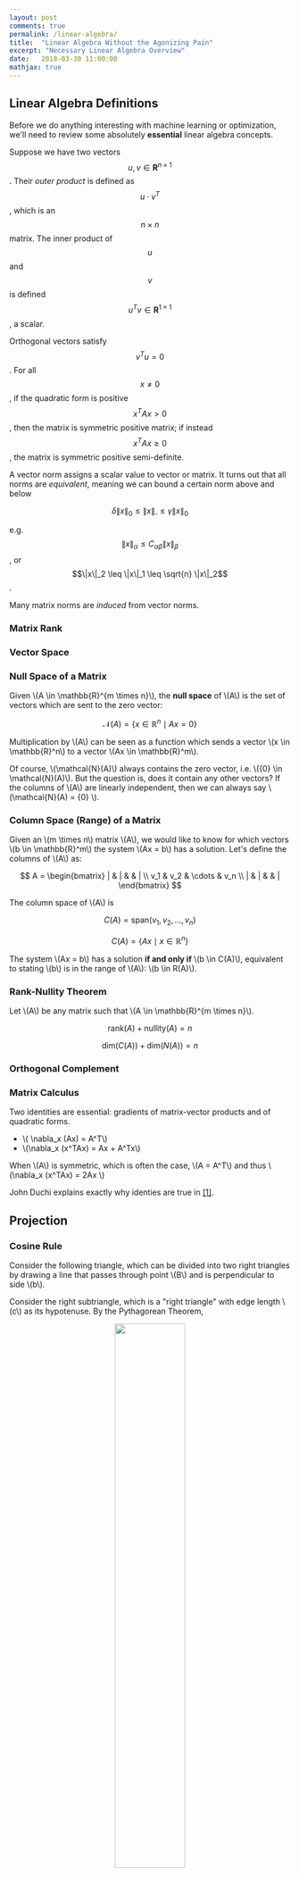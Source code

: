 ```yaml
---
layout: post
comments: true
permalink: /linear-algebra/
title:  "Linear Algebra Without the Agonizing Pain"
excerpt: "Necessary Linear Algebra Overview"
date:   2018-03-30 11:00:00
mathjax: true
---
```


<!-- 
<svg width="800" height="200">
	<rect width="800" height="200" style="fill:rgb(98,51,20)" />
	<rect width="20" height="50" x="20" y="100" style="fill:rgb(189,106,53)" />
	<rect width="20" height="50" x="760" y="30" style="fill:rgb(77,175,75)" />
	<rect width="10" height="10" x="400" y="60" style="fill:rgb(225,229,224)" />
</svg>
 -->
## Linear Algebra Definitions
Before we do anything interesting with machine learning or optimization, we'll need to review some absolutely **essential** linear algebra concepts.

Suppose we have two vectors $$u,v \in \mathbf{R}^{n \times 1}$$. Their *outer product* is defined as $$u \cdot v^T$$, which is an $$n \times n$$ matrix. The inner product of $$u$$ and $$v$$ is defined $$u^Tv \in \mathbf{R}^{1 \times 1}$$, a scalar.

Orthogonal vectors satisfy $$v^Tu = 0$$. For all $$x \neq 0$$, if the quadratic form is positive $$x^TAx > 0$$, then the matrix is symmetric positive matrix; if instead $$x^TAx \geq 0$$, the matrix is symmetric positive semi-definite.

A vector norm assigns a scalar value to vector or matrix. It turns out that all norms are *equivalent*, meaning we can bound a certain norm above and below

$$
\delta \|x\|_0 \leq \|x\|_{\square} \leq \gamma \|x\|_0
$$

e.g. $$\|x\|_{\alpha} \leq C_{\alpha \beta} \| x \|_{\beta}$$, or $$\|x\|_2 \leq \|x\|_1 \leq \sqrt{n} \|x\|_2$$.

Many matrix norms are *induced* from vector norms. 

### Matrix Rank

### Vector Space

### Null Space of a Matrix

Given \\(A \in \mathbb{R}^{m \times n}\\), the **null space** of \\(A\\) is the set of vectors which are sent to the zero vector:

$$
\mathcal{N}(A) = \{ x \in \mathbb{R}^n \mid Ax = 0 \}
$$

Multiplication by \\(A\\) can be seen as a function which sends a vector \\(x \in \mathbb{R}^n\\) to a vector \\(Ax \in \mathbb{R}^m\\).

Of course, \\(\mathcal{N}(A)\\) always contains the zero vector, i.e. \\({0} \in \mathcal{N}(A)\\). But the question is, does it contain any other vectors? If the columns of \\(A\\) are linearly independent, then we can always say \\(\mathcal{N}(A) = {0} \\).

### Column Space (Range) of a Matrix

Given an \\(m \times n\\) matrix \\(A\\), we would like to know for which vectors \\(b \in \mathbb{R}^m\\) the system \\(Ax = b\\) has a solution. Let's define the columns of \\(A\\) as:

$$
A = \begin{bmatrix} | & | & & | \\ v_1 & v_2 & \cdots & v_n \\ | & | & & | \end{bmatrix}
$$

The column space of \\(A\\) is

$$
C(A) = \mbox{span}(v_1, v_2, \dots, v_n)
$$

$$
C(A) = \{ Ax \mid x \in \mathbb{R}^n \}
$$

The system \\(Ax = b\\) has a solution **if and only if** \\(b \in C(A)\\), equivalent to stating \\(b\\) is in the range of \\(A\\): \\(b \in R(A)\\). 

### Rank-Nullity Theorem
Let \\(A\\) be any matrix such that \\(A \in \mathbb{R}^{m \times n}\\).

$$
\mbox{rank}(A) + \mbox{nullity}(A) = n
$$

$$
\mbox{dim}\bigg(C(A)\bigg) + \mbox{dim}\bigg(N(A)\bigg) = n
$$

### Orthogonal Complement

### Matrix Calculus

Two identities are essential: gradients of matrix-vector products and of quadratic forms.
- \\( \nabla_x (Ax) = A^T\\)
- \\(\nabla_x (x^TAx) = Ax + A^Tx\\)

When \\(A\\) is symmetric, which is often the case, \\(A = A^T\\) and thus \\(\nabla_x (x^TAx) = 2Ax \\)

John Duchi explains exactly why identies are true in [[1]](https://web.stanford.edu/~jduchi/projects/matrix_prop.pdf).


## Projection

### Cosine Rule

Consider the following triangle, which can be divided into two right triangles by drawing a line that passes through point \\(B\\) and is perpendicular to side \\(b\\).

Consider the right subtriangle, which is a "right triangle" with edge length \\(c\\) as its hypotenuse. By the Pythagorean Theorem,

<div align="center">
<img  src="/assets/cosine_law_dot_product.png" width="50%" />
</div>

$$
\begin{aligned}
c^2 = (a \mbox{ sin } C)^2 + (b-a \mbox{ cos } C)^2 \\
 = a^2 \mbox{ sin }^2 C + b^2 - 2ab \mbox{ cos } C + a^2 \mbox{ cos }^2 C \\
  = a^2 \Big( \mbox{ sin }^2 C + \mbox{ cos }^2 C\Big) + b^2 - 2ab \mbox{ cos } C \\
   = a^2 \Big( 1 \Big) + b^2 - 2ab \mbox{ cos } C
\end{aligned}
$$

### Dot Product as a Cosine

Consider two arbitrary vectors \\(A\\) and \\(B\\). We can form a triangle with these two sides and a third side connecting the ends of \\(A\\) and \\(B\\). We let \\(\theta\\) be the angle between \\(A\\) and \\(B\\).

<div align="center">
<img  src="/assets/cosine_law_dot_product_im2.png" width="50%" />
</div>

$$
\begin{aligned}
B + C = A \\
C = A - B \\
C \cdot C = (A-B) \cdot (A-B) \\
C \cdot C = (A-B)^T (A-B) \\
 = A^A - B^TA - A^TB + B^B \\
 = \|A\| - 2B^TA + \|B\| \\
  = \|A\| + \|B\| - 2B^TA \\
  = \|A\| + \|B\| - 2 A \cdot B
\end{aligned}
$$

We showed above via the Law of Cosines that
$$
  C \cdot C = \|A\| + \|B\| - 2 \|A\| \|B\| \mbox{ cos }(\theta) 
$$
, thus

$$
A \cdot B = \|A\| \|B\| \mbox{ cos }(\theta)
$$

### Inner Products

Consider two vectors \\(x,y \in \mathbb{R}^n\\). We write their "inner product" as

$$
\langle x, y \rangle  = x^Ty = x_1y_1 + \dots + x_iy_i + \dots + x_ny_n
$$

The "norm" of a vector \\(x\\), a measure of its length, is computed as

$$
||x|| = \sqrt{x_1^2 + \dots x_n^2} = \sqrt{\langle x,x \rangle}
$$

By trigonometry, we see a triangle:

<div align="center">
<img  src="/assets/dot_product_im3.JPG" width="25%" />
</div>

We know that the vector 
$$\vec{e}_y = \frac{y}{||y||}
$$. The projection of \\(x\\) onto the vector \\(y\\), denoted as \\(P_y(x)\\), is
equivalent to computing \\( cos(\theta) = \frac{adj}{hyp} \\), where the adjacent side of the triangle is the vector \\(\vec{y}\\) and the hypotenuse is the vector \\(\vec{x}\\). We can reformulate this equation as

$$
\mbox{hyp} * \mbox{ cos }(\theta) = \mbox{adj}
$$

In our case, this becomes

$$
\| \vec{x} \| \mbox{cos }(\theta) = \|X_y\|
$$

We recognize this as part of the cosine rule for dot products. Plugging this expression into the cosine rule, we see:

$$
x \cdot y = \|y\| \|x\| \mbox{cos } \theta
$$

We can easily write out the projection at this point, as merely the computation of the vector \\(X_y\\). We have obtained a closed form expression above for its length, and multiplying it by the unit vector in the direction of \\(\vec{y}\\), we see:

$$
P_y(x) = X_y = ||X_y|| e_y = \Bigg(\frac{x^Ty}{||y||}\Bigg)\Bigg(\frac{y}{||y||}\Bigg) = \Bigg(\frac{x^Ty}{||y||^2}\Bigg)y
$$

where 
$$
\frac{x^Ty}{||y||^2}
$$
is just a scalar coefficient.
### The Gram Schmidt Procedure

Suppose we have a set of \\(k\\) vectors
$$
\{a_1, \dots, a_k\}
$$
such that \\(a_i \in \mathbb{R}^n\\) are all independent. The objective of the Gram Schmidt procedure is to produce an orthonormal set of vectors
$$
\{ q_1, \dots, q_k \}
$$
such that \\(q_i \in \mathbb{R}^n\\). We can do so by iteratively subtracting the portion of the next vector \\(a_{i+1}\\) that projects onto \\(a_i\\). For example, to find a vector which is orthogonal to the first, we could compute

<div align="center">
<img  src="/assets/gram_schmidt_projection.JPG" width="40%" />
</div>

To find many vectors, we can follow an iterative procedure:

$$
\begin{aligned}
\begin{array}{ll}
\mbox{Step 1a:} & \tilde{q_1} = a_1 \\
\mbox{Step 1b:} & q_1 = \frac{\tilde{q_1} }{\|\tilde{q_1}\|} \\
\mbox{Step 2a:} & \tilde{q_2} = a_2 - P_{q_1}(a_2) = a_2 - (a_2^Tq_1)q_1\\
\mbox{Step 2b:} & q_2 = \frac{\tilde{q_2} }{\|\tilde{q_2}\|}\\
\mbox{Step 3a:} & \tilde{q_3} = a_3 - P_{q_2}(a_3) - P_{q_1}(a_3)\\ 
 &  = a_3 - (a_3^Tq_2)q_2 - (a_3^Tq_1)q_1 \\
\mbox{Step 3b:} & q_3 = \frac{\tilde{q_3} }{\|\tilde{q_3}\|} \\
\end{array}
\end{aligned}
$$



<div class="fig figcenter fighighlight">
  <img src="/assets/gram_schmidt_toy_example.png" width="65%">
  <div class="figcaption">
   Gram Schmidt: Suppose we start with the red and blue vectors. We wish to obtain two orthogonal, unit length vectors (green and magenta).
  </div>
</div>
In a few lines of Python, we can generate this plot:
```python
import numpy as np
import matplotlib.pyplot as plt

a1 = np.array([0.9,2.2])
a2 = np.array([2.,1.9])

q1 = a1 / np.linalg.norm(a1)

q2_tilde = a2 - (a1.T.dot(q1)) * (q1)
q2 = q2_tilde / np.linalg.norm(q2_tilde)

plt.arrow(0, 0, a1[0], a1[1], color='r', head_width=.1, length_includes_head=True)
plt.arrow(0, 0, a2[0], a2[1], color='b', head_width=.1,length_includes_head=True)

plt.arrow(0, 0, q1[0], q1[1], color='g', head_width=.1, length_includes_head=True)
plt.arrow(0, 0, q2[0], q2[1], color='m', head_width=.1, length_includes_head=True)

plt.xlim([-3,3])
plt.ylim([-3,3])

# generate n points along a circle
n = 100
radius = 1
circ_x = np.array([np.cos(2*np.pi/n*x)*radius for x in range(0,n+1)])
circ_y = np.array([np.sin(2*np.pi/n*x)*radius for x in range(0,n+1)])
plt.plot(circ_x,circ_y, 'y--')

plt.show()
```




## Solving Systems of Equations

### Overdetermined Systems
Here, matrix \\(A\\) is a skinny, full-rank matrix. We cannot solve such a system, so instead we minimize a residual \\(r\\), i.e. we minimize \\(\lVert r \rVert^2 = \lVert Ax-y \rVert^2\\).  We find an approximate solution to \\(Y=Ax\\). 

<div align="center">
<img  src="/assets/least_squares_solution.png" width="50%" />
</div>


Formally, we minimize some objective function \\(J\\):

$$
\begin{align}
\begin{array}{ll}
\mbox{minimize} & J \\
& \lVert r \rVert^2 \\
 &  \lVert Ax-y \rVert^2 \\
& (Ax-y)^T (Ax-y) \\
& (Ax)^T(Ax) - y^TAx - (Ax)^Ty + y^Ty \\
& x^TA^TAx - y^TAx - x^TA^Ty + y^Ty
\end{array}
\end{align}
$$

We can set its gradient to zero, and since the objective is the square of an affine function, it is convex, so we can find its true, global minimum:

$$
\nabla_x J = 2(A^TA)x - 2A^Ty = 0
$$

$$
2(A^TA)x = 2A^Ty
$$

$$
(A^TA)x = A^Ty
$$

Multiply on the left by \\((A^TA)^{-1}\\), and we recover the least squares solution:

$$
x_{ls} = (A^TA)^{-1}A^Ty = A^{\dagger}y
$$

We are projecting \\(y\\) onto the the range of \\(A\\):

We call \\(A^{\dagger}\\) a **left-inverse** of \\(A\\) because \\(A^{\dagger}A=I\\).

### Underdetermined Systems
Here \\(A\\) is a fat, full-rank matrix. We can **always** solve such a system, and there will be an infinite # of solutions.

We often choose to find the smallest solution, i.e. the one closest to the origin 

<div align="center">
<img  src="/assets/least_norm_solution.png" width="50%" />
</div>
Source: [[3](https://see.stanford.edu/materials/lsoeldsee263/08-min-norm.pdf)]

We call this a least-norm (\\(x_{ln}\\) ) solution, because we minimize \\(\lVert x \rVert\\):

$$
\begin{array}{ll}
\mbox{minimize} & x^Tx \\
\mbox{subject to} & Ax = y
\end{array}
$$

By introducing Lagrange multipliers, we find

$$
L(x, \lambda) = x^Tx + \lambda^T(Ax-y)
$$

We have two optimality conditions:

$$
\begin{aligned}
\nabla_x L = 2x + A^T \lambda = 0 \\
\nabla_{\lambda} L = Ax - y = 0
\end{aligned}
$$

From condition (1), we see that 

$$
x = -\frac{A^T \lambda}{2}
$$

Substituting this into condition (2), we observe:

$$
Ax - y = 0 \\
A(-\frac{A^T \lambda}{2}) = y \\
\lambda = -2(AA^T)^{-1}y
$$

$$
x_{ln} = A^T(AA^T)^{-1}y = A^{\dagger}y
$$

We call \\(A^{\dagger}\\) a right-inverse of \\(A\\) because \\(AA^{\dagger}=I\\).

## Singular Value Decomposition (SVD)

The Singular Value Decomposition (SVD), although often attributed to Eckart and Young, was discovered in the late 19th century by Beltrami, Jordan, Sylvester. The SVD is a type of factorization, also known as a decomposition in numerical linear algebra.  While some factorizations exist for all matrices, exist for only certain matrices. The SVD works for any matrix, even those that are nonsquare or include complex elements.

### SVD Definition

Formally, any matrix (complex or real) $$A \in C^{m \times n}$$ can be decomposed into $$A=U \Sigma V^T$$ where $$U \in \mathbf{C}^{m \times m}, V \in \mathbf{C}^{n \times n}$$.

$$
A=U\Sigma V^T = \begin{bmatrix} u_1 & \dots & u_r \end{bmatrix} \begin{bmatrix} \sigma_1 & & \\ & \ddots & \\ & & \sigma_r \end{bmatrix} \begin{bmatrix} v_1^T \\ \vdots \\ v_r^T \end{bmatrix}
$$

where \\(U\\), \\(V\\) are orthogonal matrices, meaning \\(U^TU = I\\), \\(UU^T=I\\). 

Diagonal elements are sorted in non-increasing order:

$$\sigma_1 \geq \sigma_2 \geq \dots \geq \dots \geq \sigma_r > \sigma_{r+1} = \dots = \sigma_p = 0$$ 

where $$p = \min(m,n)$$:

We call \\(V=\begin{bmatrix} v_1, \dots, v_r \end{bmatrix}\\) the right/input singular vectors, because this is the first matrix to interact with an input vector \\(x\\) when we compute \\(y=Ax\\).

We call \\(U=\begin{bmatrix} u_1, \dots, u_r \end{bmatrix}\\) the left/output singular vectors, because this is the last matrix that the intermediate results are multiplied before we obtain our result ( \\(y=Ax\\) ).

### Computation of the SVD

To find this decomposition for a matrix \\(A\\), we'll need to compute the \\(V\\)'s.

$$
A^TA = (V\Sigma U^T) (U \Sigma V^T)
$$

This reduces to \\(V \Sigma^2 V^T\\). We need to find orthonormal eigenvectors, and the \\(v_i\\)'s are simply the eigenvectors of \\(A^TA\\).

Now, we'll need to compute the \\(U\\)'s.

$$
AA^T = (U \Sigma V^T)(V\Sigma U^T) = U \Sigma^2 U^T
$$

The \\(u_i\\)'s are the eigenvectors of \\(AA^T\\). Furthermore,  \\(u_1, \dots u_r\\) are an orthonormal basis for \\(\mbox{range}(A)\\).

### How Can We Interpret the SVD? (From [[2](http://ee263.stanford.edu/lectures/svd-v2.pdf)])

If \\(A = U \Sigma V^T\\), then we can decompose the the linear mapping \\(y = Ax\\) to a series of steps, e.g. 
-	I compute coefficients of \\(x\\) along input directions \\(v_1, \dots , v_r\\)
-	I scale coefficients by \\(\sigma_i\\)
-	I reconstitute along output directions \\(u_1, \dots , u_r\\)

<div align="center">
<img  src="/assets/svd_interpretation_decomposition.png" width="75%" />
</div>

How can we visualize this transformation? Consider the image of a unit ball under \\(A\\):

<div align="center">
<img  src="/assets/svd_interpretation_unit_ball_to_ellipsoid.png" width="75%" />
</div>

The unit ball is transformed into an ellipsoid. Specifically, 
$$
\{ Ax \mid \|x\| \leq 1 \}
$$
is an ellipsoid with principal axes \\(\sigma_iu_i.\\)





### SVD Applications

If \\(A\\) has SVD \\(A = U \Sigma V^T\\), we can use the SVD to compute the general pseudo-inverse of a matrix:

$$
y=Ax
$$

We substitute in the SVD decomposition of \\(A\\):

$$
y= (U \Sigma V^T)x
$$

We now wish to find

$$
(U \Sigma V^T)^{-1} y= x
$$

Since \\((AB)^{−1} = B^{−1}A^{−1}\\), we can say

$$
(U \Sigma V^T)^{-1} =  (V^T)^{-1} \Sigma^{-1} U^{-1}
$$

Since \\(U,V\\) are orthogonal matrices, we know \\(U^{-1}=U^T\\) and \\(V^{-1}=V^T\\), so

$$
(V^T)^{-1} \Sigma^{-1} U^{-1} = (V^T)^{T} \Sigma^{-1} U^{T} = V \Sigma^{-1} U^{T}
$$

Thus, we have:

$$
A^{\dagger} = V \Sigma^{-1}U^T
$$



## Extremal Trace Problems



## Eigenvectors

An eigenvector is a vector $$x$$ such that

$$Ax = \lambda x, x \neq 0$$

## The Sherman-Morrison Formula

Let $$A \in \mathbf{R}^{n \times n}$$ (nonsingular) and $$b \in \mathbf{R}^{n \times 1}$$. Suppose we wish to solve $$Ax=b$$. Although it is a correct procedure to find $$x$$ by computing $$x=A^{-1}b$$, there exists more efficient solutions. It is not necessary to compute $$A^{-1}$$ explicitly.

Assume we already have $$A^{-1}$$. However, the matrix $$A$$ changed in a very specific way: via a *rank-1 update*. We now wish to solve the following system:

$$(A + uv^T)x = d$$.

It turns out that computing the inverse of the new matrix (as long as $$vT A^{−1}u  \neq −1$$) is quite easy:

$$
B = (A + uv^T )^{−1} = A^{−1} − \frac{A^{−1}uv^T A^{−1}}{1+v^TA^{−1}u}
$$

where we call $$uv^T$$ the rank-1 update.

**Proof:**
To show that $$B$$ is a valid inverse, we must show that $$(A + uv^T )B = I$$

$$
(A + uv^T ) \bigg(A^{−1} − \frac{A^{−1}uv^T A^{−1}}{1+v^TA^{−1}u} \bigg) ?= I
$$

Note that $$v^TA^{-1}u$$ is a scalar: $$(1 \times n)(n \times n)(n \times 1) = (1 \times 1)$$.

## Sherman-Woodbury-Woodbury Formula

The generalization of the Sherman-Morrison update to a rank-k update from a rank-1 update is called the *Sherman-Woodbury-Woodbury Formula*.

For example, a rank-2 update is

$$
A + uv^T + gh^T = A + \begin{bmatrix} u & g \end{bmatrix} \begin{bmatrix} v^T \\ h^T \end{bmatrix}
$$

In general, the update $$A + UV^T$$, where $$A \in \mathbf{R}^{n \times n}, U \in \mathbf{R}^{n \times k}, V \in \mathbf{R}^{k \times n}$$.

$$
(A+UV^T)^{−1} =A^{−1} −A^{−1}U(I_k +V^TA^{−1}U)^{−1}VA^{−1}
$$

Changing a single matrix entry is a rank-1 update. Consider two matrices, $$A,B$$:

$$
A = \begin{bmatrix}
1 & 2 & 3 \\
4 & 5 & 6 \\
7 & 8 & 9 \\
\end{bmatrix}, B = 
\begin{bmatrix}
1 & 2 & 3  \\
4 & 5 & 5 \\
7 & 8 & 9 \\
\end{bmatrix}
$$

$$
B - A = uv^T = \begin{bmatrix} 0 & 0 & 0 \\ 0 & 0 & -1 \\ 0 & 0 & 0 \end{bmatrix}
$$

As a linear combination of the rows
0 -1 0 )(0 0 1)

As a linear combination of the columns
(0 1 0)(0 0 -1)


## Perspectives on Matrix Multiplication
Thinking Elementwise
Consider two matrices, $$A,B$$, where

$$
\begin{array}{ll}
 A = \begin{bmatrix} a_1 & \dots & a_n \end{bmatrix} = \begin{bmatrix} g_1^T \\ \vdots \\ g_n^T \end{bmatrix}, &  B = \begin{bmatrix} b_1 & \dots & b_n \end{bmatrix} = \begin{bmatrix} h_1^T \\ \vdots \\ h_n^T \end{bmatrix}
\end{array}
 $$


$$
C = A \times B
$$
$$A \in \mathbf{R}^{m \times n}, B \in \mathbf{R}^{n \times p}$$

Can see $$C_{ij} = \sum\limits_{k=1}^n a_{ik} b_{kj}$$

You can also see it as a sum of many outer products:

$$
c = A \times B = \begin{bmatrix} a_1 & \dots & a_n \end{bmatrix} \begin{bmatrix} h_1^T \\ \vdots \\ h_n^T \end{bmatrix} = a_1 h_1^T + \dots + a_n h_n^T
$$

or as each element coming from an inner product, i.e. $$C_{ij} = g_i^Tb_j$$:

$$
C = \begin{bmatrix} g_1^T \\ \vdots \\ g_n^T \end{bmatrix} \begin{bmatrix} b_1 & \dots & b_n \end{bmatrix} = \begin{bmatrix} g_1^Tb_1 & g_1^T b_2 & \dots & g_1^Tb_p \\ g_2^Tb_1 & & & \\ \vdots & & & \\ g_m^Tb_1 & &  \dots & g_m^Tb_p \end{bmatrix}
$$

Or get the first row of $$C$$, then get the $$j$$'th column:

$$
C_{ij} = (e_i^T C) e_j = e_i^TABe_j = (e_i^TA)(Be_j)
$$

## LU Factorization

A = L * U

We will often transform $$A$$ with left multiplciation of non-singular matrices to get an upper-triangular matrix

$$
\square \dots \square A
$$

Algorithm: Back Substitution

-	for $$k = n: -1: 1$$
		-	for $$j = k + 1 : n$$
			- \\(b_k = b_k - a_{k_j}x_j\\)
-	end
-	\\(x_k = b_k / a_{k,k}\\)
-	end

1 flop: $$a_{44}x_4 = b_4 \rightarrow x_4 = b_4 / a_{44}$$

3 flops: $$a_{33} x_3 + a_{34}x_4 = b_3 \rightarrow x_3 = (b_3-a_{34}x_4)/a_{33}$$

For the $$i$$'th row, we have $$\begin{bmatrix} 0 & \dots & 0 & a_{ii} & a_{ii+1} & \dots & a_{in} \end{bmatrix} \begin{bmatrix} x_1 \\ \dots \\ x_i \\ x_{i+1} \\ \dots \\ x_n \end{bmatrix} = b_i$$

Takes $$n^2$$ flops to solve a triangular system. However, to convert this to a triangular system, we need $$n^3$$ flops.

## References:

These notes are an adaptation of the content taught by Dr. Reza Mahalati in Stanford's EE 263 course (Linear Dynamical Systems).

1. Duchi, John. [Properties of the Trace and Matrix Derivatives](https://web.stanford.edu/~jduchi/projects/matrix_prop.pdf).

2. Boyd, Stephen. [Linear Dynamical Systems, (EE263) Lecture Slides](http://ee263.stanford.edu/lectures/svd-v2.pdf).

3. Boyd, Stephen. [Linear Dynamical Systems, (EE263) Lecture 8: Least-norm solutions of undetermined equations](https://see.stanford.edu/materials/lsoeldsee263/08-min-norm.pdf).















